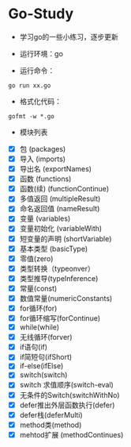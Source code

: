 # Go-Study
- 学习go的一些小练习，逐步更新

- 运行环境：go 
- 运行命令：
```
go run xx.go
```
- 格式化代码：
```
gofmt -w *.go  
```
- 模块列表
- [x] 包 (packages)
- [x] 导入 (imports)
- [x] 导出名 (exportNames)
- [x] 函数 (functions)
- [x] 函数(续) (functionContinue)
- [x] 多值返回 (multipleResult)
- [x] 命名返回值 (nameResult)
- [x] 变量 (variables)
- [x] 变量初始化 (variableWith)
- [x] 短变量的声明 (shortVariable)
- [x] 基本类型 (basicType)
- [x] 零值(zero)
- [x] 类型转换（typeonver）
- [x] 类型推导(typeInference)
- [x] 常量(const)
- [x] 数值常量(numericConstants)
- [x] for循环(for)
- [x] for循环缩写(forContinue)
- [x] while(while)
- [x] 无线循环(forver)
- [x] if语句(if)
- [x] if简短句(ifShort)
- [x] if-else(ifElse)
- [x] switch(switch)
- [x] switch 求值顺序(switch-eval)
- [x] 无条件的Switch(switchWithNo)
- [x] defer推出外层函数执行(defer)
- [x] defer栈(deferMulti)
- [x] method类(method)
- [x] mehtod扩展 (methodContinues)